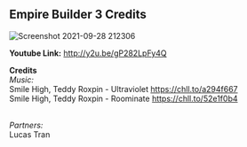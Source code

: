 ## Empire Builder 3 Credits

![Screenshot 2021-09-28 212306](https://user-images.githubusercontent.com/73246001/135203122-3ff57878-8340-4639-b798-e511ebee3d55.png)
<br>

**Youtube Link:** http://y2u.be/gP282LpFy4Q

**Credits** <br>
*Music:* <br>
Smile High, Teddy Roxpin - Ultraviolet https://chll.to/a294f667 <br> 
Smile High, Teddy Roxpin - Roominate https://chll.to/52e1f0b4 <br> <br>

*Partners:* <br>
Lucas Tran <br>


